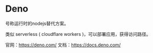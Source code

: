 # Deno

号称运行时的nodejs替代方案。

类似 serverless ( cloudflare workers )，可以部署应用，获得访问路径。

官网：https://deno.com/
文档：https://docs.deno.com/